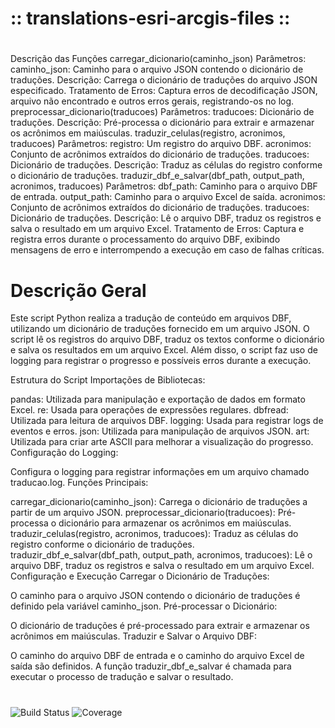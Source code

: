 # :: translations-esri-arcgis-files  ::
#

Descrição das Funções
carregar_dicionario(caminho_json)
Parâmetros:
caminho_json: Caminho para o arquivo JSON contendo o dicionário de traduções.
Descrição: Carrega o dicionário de traduções do arquivo JSON especificado.
Tratamento de Erros: Captura erros de decodificação JSON, arquivo não encontrado e outros erros gerais, registrando-os no log.
preprocessar_dicionario(traducoes)
Parâmetros:
traducoes: Dicionário de traduções.
Descrição: Pré-processa o dicionário para extrair e armazenar os acrônimos em maiúsculas.
traduzir_celulas(registro, acronimos, traducoes)
Parâmetros:
registro: Um registro do arquivo DBF.
acronimos: Conjunto de acrônimos extraídos do dicionário de traduções.
traducoes: Dicionário de traduções.
Descrição: Traduz as células do registro conforme o dicionário de traduções.
traduzir_dbf_e_salvar(dbf_path, output_path, acronimos, traducoes)
Parâmetros:
dbf_path: Caminho para o arquivo DBF de entrada.
output_path: Caminho para o arquivo Excel de saída.
acronimos: Conjunto de acrônimos extraídos do dicionário de traduções.
traducoes: Dicionário de traduções.
Descrição: Lê o arquivo DBF, traduz os registros e salva o resultado em um arquivo Excel.
Tratamento de Erros: Captura e registra erros durante o processamento do arquivo DBF, exibindo mensagens de erro e interrompendo a execução em caso de falhas críticas.
# Descrição Geral
Este script Python realiza a tradução de conteúdo em arquivos DBF, utilizando um dicionário de traduções fornecido em um arquivo JSON. O script lê os registros do arquivo DBF, traduz os textos conforme o dicionário e salva os resultados em um arquivo Excel. Além disso, o script faz uso de logging para registrar o progresso e possíveis erros durante a execução.

Estrutura do Script
Importações de Bibliotecas:

pandas: Utilizada para manipulação e exportação de dados em formato Excel.
re: Usada para operações de expressões regulares.
dbfread: Utilizada para leitura de arquivos DBF.
logging: Usada para registrar logs de eventos e erros.
json: Utilizada para manipulação de arquivos JSON.
art: Utilizada para criar arte ASCII para melhorar a visualização do progresso.
Configuração do Logging:

Configura o logging para registrar informações em um arquivo chamado traducao.log.
Funções Principais:

carregar_dicionario(caminho_json): Carrega o dicionário de traduções a partir de um arquivo JSON.
preprocessar_dicionario(traducoes): Pré-processa o dicionário para armazenar os acrônimos em maiúsculas.
traduzir_celulas(registro, acronimos, traducoes): Traduz as células do registro conforme o dicionário de traduções.
traduzir_dbf_e_salvar(dbf_path, output_path, acronimos, traducoes): Lê o arquivo DBF, traduz os registros e salva o resultado em um arquivo Excel.
Configuração e Execução
Carregar o Dicionário de Traduções:

O caminho para o arquivo JSON contendo o dicionário de traduções é definido pela variável caminho_json.
Pré-processar o Dicionário:

O dicionário de traduções é pré-processado para extrair e armazenar os acrônimos em maiúsculas.
Traduzir e Salvar o Arquivo DBF:

O caminho do arquivo DBF de entrada e o caminho do arquivo Excel de saída são definidos.
A função traduzir_dbf_e_salvar é chamada para executar o processo de tradução e salvar o resultado.
#
![Build Status](https://img.shields.io/github/actions/workflow/status/wkndavid/translations-esri-arcgis-files/python-package.yml?branch=main)
![Coverage](https://img.shields.io/codecov/c/github/wkndavid/translations-esri-arcgis-files?branch=main)
